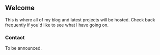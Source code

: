 ## Welcome

This is where all of my blog and latest projects will be hosted. Check back frequently if you'd like to see what I have going on.

### Contact

To be announced.
